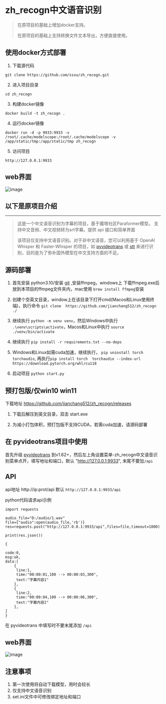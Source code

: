# zh_recogn中文语音识别

> 在原项目的基础上增加docker支持。     
> 
> 在原项目的基础上支持转换文件文本导出，方便直接使用。

## 使用docker方式部署

1. 下载源代码
```
git clone https://github.com/ssxu/zh_recogn.git
```

2. 进入项目目录
```
cd zh_recogn
```

3. 构建docker镜像
```
docker build -t zh_recogn .
```

4. 运行docker镜像
```
docker run -d -p 9933:9933 -v /root/.cache/modelscope:/root/.cache/modelscope -v /app/static/tmp:/app/static/tmp zh_recogn
```

5. 访问项目
```
http://127.0.0.1:9933
```

## web界面
![image](https://github.com/ssxu/zh_recogn/static/images/image.png)



## 以下是原项目介绍

--------------------------------
>
> 这是一个中文语音识别为字幕的项目，基于魔塔社区Paraformer模型。
> 支持中文音频、中文视频转为srt字幕。提供 api 接口和简单界面
>
> 该项目仅支持中文语音识别。对于非中文语音，您可以利用基于 OpenAI Whisper 和 Faster-Whisper 的项目，如 [pyvideotrans](https://github.com/jianchang512/pyvideotrans) 或 [stt](https://github.com/jianchang512/stt) 来进行识别，目的是为了弥补国外模型在中文支持方面的不足。
> 


## 源码部署

1. 首先安装 python3.10/安装 [git](https://git-scm.com/downloads) ,安装ffmpeg，windows上 下载ffmpeg.exe后放到本项目的ffmpeg文件夹内，mac使用 `brew install ffmpeg`安装

2. 创建个空英文目录，window上在该目录下打开cmd(Macos和Linux使用终端)，执行命令 `git clone  https://github.com/jianchang512/zh_recogn ./`

3. 继续执行 `python -m venv venv`，然后Windows中执行 `.\venv\scripts\activate`，Macos和Linux中执行 `source ./venv/bin/activate`

4. 继续执行 `pip install -r requirements.txt --no-deps`

5. Windows和Linux如需cuda加速，继续执行， `pip uninstall torch torchaudio`, 再执行`pip install torch  torchaudio --index-url https://download.pytorch.org/whl/cu118`

6. 启动项目 `python start.py`


## 预打包版/仅win10 win11

下载地址 https://github.com/jianchang512/zh_recogn/releases

1. 下载后解压到英文目录，双击 start.exe

2. 为减小打包体积，预打包版不支持CUDA，若需cuda加速，请源码部署



## 在 pyvideotrans项目中使用

首先升级 [pyvideotrans](https://github.com/jianchang512/pyvideotrans)   到v1.62+，然后左上角设置菜单-zh_recogn中文语音识别菜单点开，填写地址和端口，默认 "http://127.0.0.1:9933", 末尾不要加`/api`


## API 

api地址 http://ip:prot/api  默认 `http://127.0.0.1:9933/api`

python代码请求api示例

```
import requests

audio_file="D:/audio/1.wav"
file={"audio":open(audio_file,'rb')}
res=requests.post("http://127.0.0.1:9933/api",files=file,timeout=1800)

print(res.json())

{

code:0,
msg:ok,
data:[
	{
	 line:1,
	 time:"00:00:01,100 --> 00:00:03,300",
	 text:"字幕内容1"
	},
	{
	 line:2,
	 time:"00:00:04,100 --> 00:00:06,300",
	 text:"字幕内容2"
	},
]
}

```

在 pyvideotrans 中填写时不要末尾添加 `/api`


## web界面
![image](https://github.com/jianchang512/zh_recogn/assets/3378335/86305245-c206-4507-afb8-90193dd27bd1)


## 注意事项

1. 第一次使用将自动下载模型，用时会较长
2. 仅支持中文语音识别
3. set.ini文件中可修改绑定地址和端口

